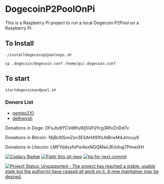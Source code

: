 DogecoinP2PoolOnPi
==================

This is a Raspberry Pi project to run a local Dogecoin P2Pool on a Raspberry Pi.

## To Install

`./installdogecoinp2poolonpi.sh`

`cp .dogecoin/dogecoin.conf /home/pi/.dogecoin.conf`

## To start

`startdogecoinandpool.sh`

### Donors List

* [pembo210](http://www.reddit.com/user/pembo210)
* [dethwysh](http://www.reddit.com/user/dethwysh)

Donations in Doge: DFsJtx8YCVd8fuWj5GFijYcg3RfvZnDd7v

Donations in Bitcoin: 1AjBcNSvnZsn3ESAH491hUbBrwM4Jmcuy9

Donations in Litecoin: LMFYddxyfsPw4oxNGQMwLBUohqj7PmwiXH

[![Codacy Badge](https://api.codacy.com/project/badge/Grade/ce56f7e2ddf84de698c95f3e583556f2)](https://www.codacy.com/app/PartTimeLegend/DogecoinP2PoolOnPi?utm_source=github.com&utm_medium=referral&utm_content=P2PoolOnPi/DogecoinP2PoolOnPi&utm_campaign=badger)
[![Flattr this git repo](http://api.flattr.com/button/flattr-badge-large.png)](https://flattr.com/submit/auto?user_id=parttimelegend&url=https://github.com/P2PoolOnPi/DogecoinP2PoolOnPi&title=DogecoinP2PoolOnPi&language=&tags=github&category=software) [![tip for next commit](https://tip4commit.com/projects/916.svg)](https://tip4commit.com/github/P2PoolOnPi/DogecoinP2PoolOnPi)


[![Project Status: Unsupported - The project has reached a stable, usable state but the author(s) have ceased all work on it. A new maintainer may be desired.](http://www.repostatus.org/badges/latest/unsupported.svg)](http://www.repostatus.org/#unsupported)
